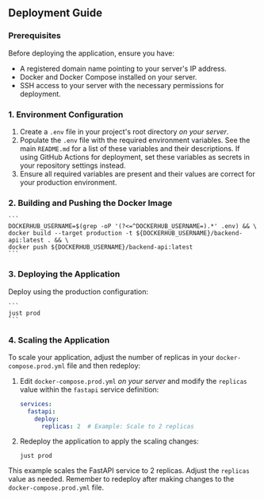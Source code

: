 ## Deployment Guide

### Prerequisites

Before deploying the application, ensure you have:

*   A registered domain name pointing to your server's IP address.
*   Docker and Docker Compose installed on your server.
*   SSH access to your server with the necessary permissions for deployment.

### 1. Environment Configuration

1.  Create a `.env` file in your project's root directory *on your server*.
2.  Populate the `.env` file with the required environment variables. See the main `README.md` for a list of these variables and their descriptions. If using GitHub Actions for deployment, set these variables as secrets in your repository settings instead.
3.  Ensure all required variables are present and their values are correct for your production environment.

### 2. Building and Pushing the Docker Image

    ```
    DOCKERHUB_USERNAME=$(grep -oP '(?<=^DOCKERHUB_USERNAME=).*' .env) && \
    docker build --target production -t ${DOCKERHUB_USERNAME}/backend-api:latest . && \
    docker push ${DOCKERHUB_USERNAME}/backend-api:latest
    ```

### 3. Deploying the Application

Deploy using the production configuration:

    ```
    just prod
    ```

### 4. Scaling the Application

To scale your application, adjust the number of replicas in your `docker-compose.prod.yml` file and then redeploy:

1.  Edit `docker-compose.prod.yml` *on your server* and modify the `replicas` value within the `fastapi` service definition:

    ```yaml
    services:
      fastapi:
        deploy:
          replicas: 2  # Example: Scale to 2 replicas
    ```

2.  Redeploy the application to apply the scaling changes:
    ```
    just prod
    ```

This example scales the FastAPI service to 2 replicas. Adjust the `replicas` value as needed.  Remember to redeploy after making changes to the `docker-compose.prod.yml` file.
